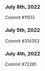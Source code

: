 ### July 8th, 2022

Commit #11513

### July 5th, 2022

Commit #314353


### July 4th, 2022

Commit #72281
